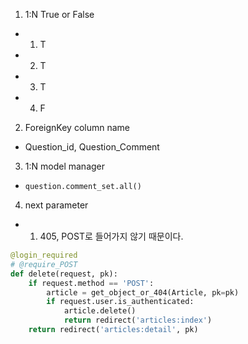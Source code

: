 1. 1:N True or False

- 1) T
- 2) T
- 3) T
- 4) F



2. ForeignKey column name

- Question_id, Question_Comment



3. 1:N model manager

- `question.comment_set.all()`



4. next parameter

- 1. 405, POST로 들어가지 않기 때문이다.

```python
@login_required
# @require_POST
def delete(request, pk):
    if request.method == 'POST':
        article = get_object_or_404(Article, pk=pk)
        if request.user.is_authenticated:
            article.delete()
            return redirect('articles:index')
    return redirect('articles:detail', pk)
```

